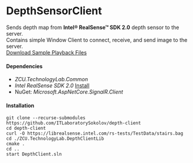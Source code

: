 # DepthSensorClient

Sends depth map from **Intel® RealSense™ SDK 2.0** depth sensor to the server.  
Contains simple Window Client to connect, receive, and send image to the server.  
[Download Sample Playback Files](https://github.com/IntelRealSense/librealsense/blob/master/doc/sample-data.md)

#### Dependencies
- *ZCU.TechnologyLab.Common*
- *Intel RealSense SDK 2.0* [Install](https://www.intelrealsense.com/sdk-2/)
- NuGet: *Microsoft.AspNetCore.SignalR.Client*

#### Installation
```
git clone --recurse-submodules https://github.com/ITLaboratorySokolov/depth-client
cd depth-client
curl -O https://librealsense.intel.com/rs-tests/TestData/stairs.bag
cd ./ZCU.TechnologyLab.DepthClientLib
cmake .
cd ..
start DepthClient.sln
```



